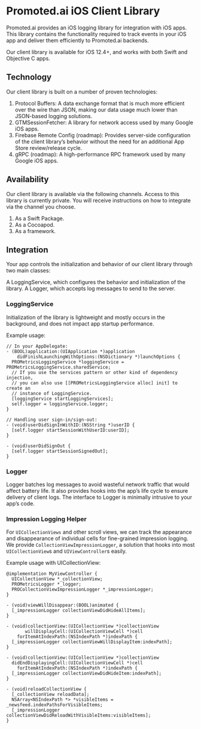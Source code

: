 # Promoted.ai iOS Client Library
Promoted.ai provides an iOS logging library for integration with iOS apps. This library contains the functionality required to track events in your iOS app and deliver them efficiently to Promoted.ai backends.

Our client library is available for iOS 12.4+, and works with both Swift and Objective C apps.

## Technology
Our client library is built on a number of proven technologies:

1. Protocol Buffers: A data exchange format that is much more efficient over the wire than JSON, making our data usage much lower than JSON-based logging solutions.
1. GTMSessionFetcher: A library for network access used by many Google iOS apps.
1. Firebase Remote Config (roadmap): Provides server-side configuration of the client library’s behavior without the need for an additional App Store review/release cycle.
1. gRPC (roadmap): A high-performance RPC framework used by many Google iOS apps.

## Availability
Our client library is available via the following channels. Access to this library is currently private. You will receive instructions on how to integrate via the channel you choose.

1. As a Swift Package.
1. As a Cocoapod.
1. As a framework.

## Integration
Your app controls the initialization and behavior of our client library through two main classes:

A LoggingService, which configures the behavior and initialization of the library. 
A Logger, which accepts log messages to send to the server. 

### LoggingService
Initialization of the library is lightweight and mostly occurs in the background, and does not impact app startup performance.

Example usage:
~~~
// In your AppDelegate:
- (BOOL)application:(UIApplication *)application 
    didFinishLaunchingWithOptions:(NSDictionary *)launchOptions {
  PROMetricsLoggingService *loggingService = PROMetricsLoggingService.sharedService;
  // If you use the services pattern or other kind of dependency injection,
  // you can also use [[PROMetricsLoggingService alloc] init] to create an
  // instance of LoggingService.
  [loggingService startLoggingServices];
  self.logger = loggingService.logger;
}

// Handling user sign-in/sign-out:
- (void)userDidSignInWithID:(NSString *)userID {
  [self.logger startSessionWithUserID:userID];
}

- (void)userDidSignOut {
  [self.logger startSessionSignedOut];
}
~~~

### Logger
Logger batches log messages to avoid wasteful network traffic that would affect battery life. It also provides hooks into the app’s life cycle to ensure delivery of client logs. The interface to Logger is minimally intrusive to your app’s code.

### Impression Logging Helper
For `UICollectionViews` and other scroll views, we can track the appearance and disappearance of individual cells for fine-grained impression logging. We provide `CollectionViewImpressionLogger`, a solution that hooks into most `UICollectionView`s and `UIViewController`s easily.

Example usage with UICollectionView:
~~~
@implementation MyViewController {
  UICollectionView *_collectionView;
  PROMetricsLogger *_logger;
  PROCollectionViewImpressionLogger *_impressionLogger;
}

- (void)viewWillDisappear:(BOOL)animated {
  [_impressionLogger collectionViewDidHideAllItems];
}

- (void)collectionView:(UICollectionView *)collectionView
       willDisplayCell:(UICollectionViewCell *)cell
    forItemAtIndexPath:(NSIndexPath *)indexPath {
  [_impressionLogger collectionViewWillDisplayItem:indexPath];
}
 
- (void)collectionView:(UICollectionView *)collectionView
  didEndDisplayingCell:(UICollectionViewCell *)cell
    forItemAtIndexPath:(NSIndexPath *)indexPath {
  [_impressionLogger collectionViewDidHideItem:indexPath];
}

- (void)reloadCollectionView {
  [_collectionView reloadData];
  NSArray<NSIndexPath *> *visibleItems = _newsfeed.indexPathsForVisibleItems;
  [_impressionLogger collectionViewDidReloadWithVisibleItems:visibleItems];
}
~~~
